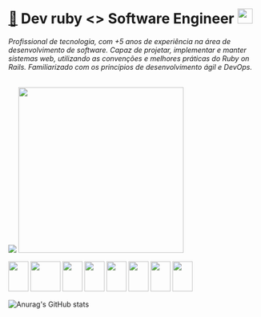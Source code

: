 # [:paperclip:](https://drive.google.com/file/d/1hmXImAke6uDrzBUVY8I9KIfQgY41oOO6/view?usp=drive_link) Dev ruby <> Software Engineer <a href="https://linkedin.com/in/leandrolasnor"><img src="https://cdn.jsdelivr.net/gh/devicons/devicon/icons/linkedin/linkedin-original.svg" width="30" height="30"/></a>

######  Profissional de tecnologia, com +5 anos de experiência na área de desenvolvimento de software. Capaz de projetar, implementar e manter sistemas web, utilizando as convenções e melhores práticas do Ruby on Rails. Familiarizado com os princípios de desenvolvimento ágil e DevOps.

<img src="https://media0.giphy.com/media/v1.Y2lkPTc5MGI3NjExbDM0bDd3YW8za3Nia21vZDJxeGZyZW9lazltY3l0NDVsNmFqcTU3eCZlcD12MV9pbnRlcm5hbF9naWZfYnlfaWQmY3Q9Zw/xT1XGOGdyDrL2BTfxK/giphy.gif" /> <img src="https://pic.clubic.com/v1/images/1958400/raw.webp?fit=max&width=1200&hash=033dfeb021cb66cb5be0c135e73ab3e54619f048" width="330"/>

<img src="https://cdn.jsdelivr.net/gh/devicons/devicon/icons/vscode/vscode-original.svg" width="40" height="60" /> <img src="https://cdn.jsdelivr.net/gh/devicons/devicon/icons/docker/docker-original.svg" width="60" height="60"/> <img src="https://cdn.jsdelivr.net/gh/devicons/devicon/icons/kubernetes/kubernetes-plain.svg" width="40" height="60"/> <img loading="lazy" src="https://cdn.jsdelivr.net/gh/devicons/devicon/icons/ruby/ruby-original.svg" width="40" height="60" /> <img src="https://cdn.jsdelivr.net/gh/devicons/devicon/icons/rails/rails-plain.svg" width="40" height="60" /> <img src="https://cdn.jsdelivr.net/gh/devicons/devicon/icons/react/react-original.svg" width="40" height="60"/> <img src="https://cdn.jsdelivr.net/gh/devicons/devicon/icons/redux/redux-original.svg" width="40" height="60"/> <img loading="lazy" src="https://cdn.jsdelivr.net/gh/devicons/devicon/icons/git/git-original.svg" width="40" height="60"/>

![Anurag's GitHub stats](https://github-readme-stats.vercel.app/api?username=leandrolasnor&show_icons=true&theme=rose_pine)


